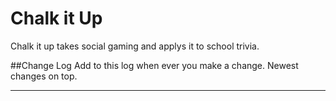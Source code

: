 # Chalk it Up 
Chalk it up takes social gaming and applys it to school trivia. 

##Change Log
Add to this log when ever you make a change. Newest changes on top.
**************************************************************************************
